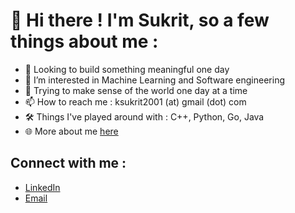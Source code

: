 # 👋 Hi there ! I'm Sukrit, so a few things about me :
- 🔭 Looking to build something meaningful one day
- 👀 I’m interested in Machine Learning and Software engineering 
- 🌱 Trying to make sense of the world one day at a time
- 📫 How to reach me : ksukrit2001 (at) gmail (dot) com
- 🛠 Things I've played around with : C++, Python, Go, Java
- 🌐 More about me [here](https://ksukrit.github.io/)

## Connect with me :
- [LinkedIn](https://www.linkedin.com/in/sukritkumar03/)
- [Email](mailto:ksukrit2001@gmail.com)

<!---
ksukrit/ksukrit is a ✨ special ✨ repository because its `README.md` (this file) appears on your GitHub profile.
You can click the Preview link to take a look at your changes.
--->
